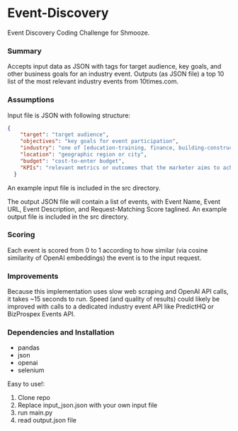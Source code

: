 # Event-Discovery
Event Discovery Coding Challenge for Shmooze.

### Summary
Accepts input data as JSON with tags for target audience, key goals, and other business goals for an industry event. Outputs (as JSON file) a top 10 list of the most relevant industry events from 10times.com.

### Assumptions

Input file is JSON with following structure:
```json
{
    "target": "target audience",
    "objectives": "key goals for event participation",
    "industry": "one of [education-training, finance, building-construction, wellness-healthcare, food-beverage, electronics-electricals, fashion-accessories, travel-tourism, telecommunication, hospitality, medical-pharma, business-consultancy, entertainment, power-energy, arts-crafts, logistics-transportation, trade-promotion, apparel-fashion, animals-pets, packaging, technology, engineering, research, agriculture-forestry, waste-management, automotive, home-office, security, baby-kids]",
    "location": "geographic region or city",
    "budget": "cost-to-enter budget",
    "KPIs": "relevant metrics or outcomes that the marketer aims to achieve from the event"
  }
  ```
An example input file is included in the src directory.

The output JSON file will contain a list of events, with Event Name, Event URL, Event Description, and Request-Matching Score taglined. An example output file is included in the src directory.

### Scoring
Each event is scored from 0 to 1 according to how similar (via cosine similarity of OpenAI embeddings) the event is to the input request.

### Improvements
Because this implementation uses slow web scraping and OpenAI API calls, it takes ~15 seconds to run. Speed (and quality of results) could likely be improved with calls to a dedicated industry event API like PredictHQ or BizProspex Events API.

### Dependencies and Installation
- pandas
- json
- openai
- selenium

Easy to use!:
1. Clone repo
2. Replace input_json.json with your own input file
3. run main.py
4. read output.json file